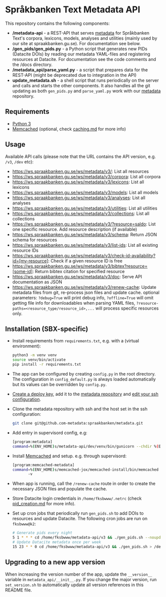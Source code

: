 # Språkbanken Text Metadata API

This repository contains the following components:

- **/metadata-api** - a REST-API that serves [metadata](https://github.com/spraakbanken/metadata) for Språkbanken Text's
  corpora, lexicons, models, analyses and utilities (mainly used by our site at spraakbanken.gu.se). For documentation
  see below.
- **/gen_pids/gen_pids.py** - a Python script that generates new PIDs (Datacite DOIs) by reading our metadata YAML-files
  and registering resources at Datacite. For documentation see the code comments and the /docs directory.
- **/metadata_api/parse_yaml.py** - a script that prepares data for the REST-API (might be deprecated due to integration
  in the API)
- **update_metadata.sh** - a shell script that runs periodically on the server and calls and starts the other
  components. It also handles all the git updating as both `gen_pids.py` and `parse_yaml.py` work with our
  [metadata](https://github.com/spraakbanken/metadata) repository.

## Requirements

- [Python 3](https://docs.python.org/3/)
- [Memcached](https://memcached.org/) (optional, check [caching.md](docs/caching.md) for more info)

## Usage

Available API calls (please note that the URL contains the API version, e.g. `/v3`, `/dev` etc):

- <https://ws.spraakbanken.gu.se/ws/metadata/v3/>: List all resources
- <https://ws.spraakbanken.gu.se/ws/metadata/v3/corpora>: List all corpora
- <https://ws.spraakbanken.gu.se/ws/metadata/v3/lexicons>: List all lexicons
- <https://ws.spraakbanken.gu.se/ws/metadata/v3/models>: List all models
- <https://ws.spraakbanken.gu.se/ws/metadata/v3/analyses>: List all analyses
- <https://ws.spraakbanken.gu.se/ws/metadata/v3/utilities>: List all utilities
- <https://ws.spraakbanken.gu.se/ws/metadata/v3/collections>: List all collections
- <https://ws.spraakbanken.gu.se/ws/metadata/v3/?resource=saldo>: List one specific resource. Add resource description
  (if available)
- <https://ws.spraakbanken.gu.se/ws/metadata/v3/schema>: Return JSON schema for resources
- <https://ws.spraakbanken.gu.se/ws/metadata/v3/list-ids>: List all existing resource IDs
- <https://ws.spraakbanken.gu.se/ws/metadata/v3/check-id-availability?id=[my-resource]>: Check if a given resource ID is
  free
- <https://ws.spraakbanken.gu.se/ws/metadata/v3/bibtex?resource=[some-id]>: Return bibtex citation for specified
  resource
- <https://ws.spraakbanken.gu.se/ws/metadata/v3/doc>: Serve API documentation as JSON
- <https://ws.spraakbanken.gu.se/ws/metadata/v3/renew-cache>: Update metadata files from git, re-process json files and
  update cache. optional parameters: `?debug=True` will print debug info, `?offline=True` will omit getting file info
  for downloadables when parsing YAML files, `?resource-paths=<resource_type/resource_id>,...` will process specific
  resources only.

## Installation (SBX-specific)

- Install requirements from `requirements.txt`, e.g. with a (virtual environment):

  ```.bash
  python3 -m venv venv
  source venv/bin/activate
  pip install -r requirements.txt
  ```

- The app can be configured by creating `config.py` in the root directory. The configuration in `config_default.py` is
  always loaded automatically but its values can be overridden by `config.py`.

- [Create a deploy
  key](https://docs.github.com/en/authentication/connecting-to-github-with-ssh/managing-deploy-keys#set-up-deploy-keys),
  add it to the [metadata repository](https://github.com/spraakbanken/metadata) and [edit your ssh
  configuration](https://docs.github.com/en/authentication/connecting-to-github-with-ssh/managing-deploy-keys#using-multiple-repositories-on-one-server).

- Clone the metadata repository with ssh and the host set in the ssh configuration:

  ```.bash
  git clone git@github.com-metadata:spraakbanken/metadata.git
  ```

- Add entry in supervisord config, e.g:

  ```.bash
  [program:metadata]
  command=%(ENV_HOME)s/metadata-api/dev/venv/bin/gunicorn --chdir %(ENV_HOME)s/metadata-api/dev -b "0.0.0.0:1337" metadata_api:create_app()
  ```

- Install [Memcached](https://memcached.org/) and setup. e.g. through supervisord:

  ```.bash
  [program:memcached-metadata]
  command=%(ENV_HOME)s/memcached-jox/memcached-install/bin/memcached
         -v
  ```

- When app is running, call the `/renew-cache` route in order to create the necessary JSON files and populate the cache.

- Store Datacite login credentials in `/home/fksbwww/.netrc` (check [pid_creation.md](docs/pid_creation.md) for more
  info).

- Set up cron jobs that periodically run `gen_pids.sh` to add DOIs to resources and update Datacite. The following cron
  jobs are run on `fksbwww@k2`:

  ```.bash
  # Generate pids every night
  5 1 * * * cd /home/fksbwww/metadata-api/v3 && ./gen_pids.sh --noupdate > /dev/null
  # Update Datacite metadata once per week
  15 23 * * 0 cd /home/fksbwww/metadata-api/v3 && ./gen_pids.sh > /dev/null
  ```

## Upgrading to a new app version

When increasing the version number of the app, update the `__version__` variable in `metadata_api/__init__.py`. If you
change the major version, run `set_version.sh` to automatically update all version references in this README file.
